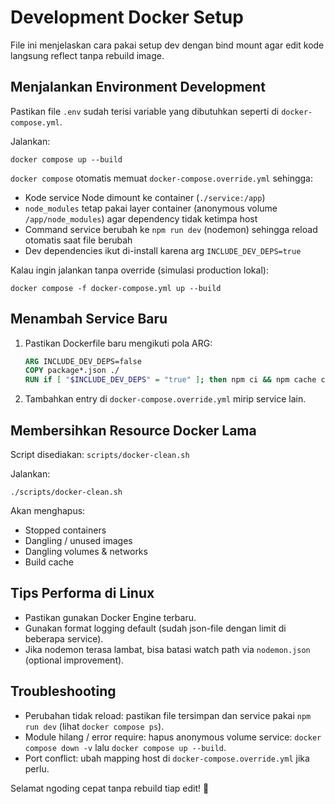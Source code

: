 # Development Docker Setup

File ini menjelaskan cara pakai setup dev dengan bind mount agar edit kode langsung reflect tanpa rebuild image.

## Menjalankan Environment Development

Pastikan file `.env` sudah terisi variable yang dibutuhkan seperti di `docker-compose.yml`.

Jalankan:

```
docker compose up --build
```

`docker compose` otomatis memuat `docker-compose.override.yml` sehingga:
- Kode service Node dimount ke container (`./service:/app`)
- `node_modules` tetap pakai layer container (anonymous volume `/app/node_modules`) agar dependency tidak ketimpa host
- Command service berubah ke `npm run dev` (nodemon) sehingga reload otomatis saat file berubah
- Dev dependencies ikut di-install karena arg `INCLUDE_DEV_DEPS=true`

Kalau ingin jalankan tanpa override (simulasi production lokal):
```
docker compose -f docker-compose.yml up --build
```

## Menambah Service Baru
1. Pastikan Dockerfile baru mengikuti pola ARG:
   ```dockerfile
   ARG INCLUDE_DEV_DEPS=false
   COPY package*.json ./
   RUN if [ "$INCLUDE_DEV_DEPS" = "true" ]; then npm ci && npm cache clean --force; else npm ci --only=production && npm cache clean --force; fi
   ```
2. Tambahkan entry di `docker-compose.override.yml` mirip service lain.

## Membersihkan Resource Docker Lama
Script disediakan: `scripts/docker-clean.sh`

Jalankan:
```
./scripts/docker-clean.sh
```
Akan menghapus:
- Stopped containers
- Dangling / unused images
- Dangling volumes & networks
- Build cache

## Tips Performa di Linux
- Pastikan gunakan Docker Engine terbaru.
- Gunakan format logging default (sudah json-file dengan limit di beberapa service).
- Jika nodemon terasa lambat, bisa batasi watch path via `nodemon.json` (optional improvement).

## Troubleshooting
- Perubahan tidak reload: pastikan file tersimpan dan service pakai `npm run dev` (lihat `docker compose ps`).
- Module hilang / error require: hapus anonymous volume service: `docker compose down -v` lalu `docker compose up --build`.
- Port conflict: ubah mapping host di `docker-compose.override.yml` jika perlu.

Selamat ngoding cepat tanpa rebuild tiap edit! 🎯
